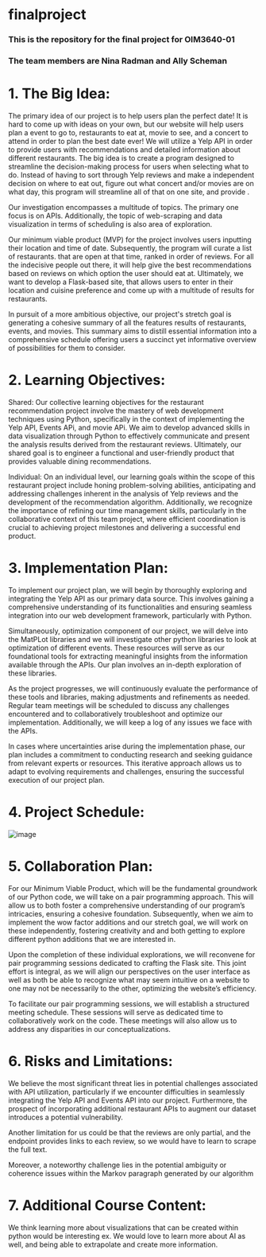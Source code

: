 # finalproject
### This is the repository for the final project for OIM3640-01
### The team members are Nina Radman and Ally Scheman 

# 1. The Big Idea:

The primary idea of our project is to help users plan the perfect date! It is hard to come up with ideas on your own, but our website will help users plan a event to go to, restaurants to eat at, movie to see, and a concert to attend in order to plan the best date ever! We will utilize a Yelp API in order to provide users with recommendations and detailed information about different restaurants. The big idea is to create a program designed to streamline the decision-making process for users when selecting what to do. Instead of having to sort through Yelp reviews and make a independent decision on where to eat out, figure out what concert and/or movies are on what day, this program will streamline all of that on one site, and provide . 

Our investigation encompasses a multitude of topics. The primary one focus is on APIs. Additionally, the topic of web-scraping and data visualization in terms of scheduling is also area of exploration.  

Our minimum viable product (MVP) for the project involves users inputting their location and time of date. Subsequently, the program will curate a list of restaurants. that are open at that time, ranked in order of reviews. For all the indecisive people out there, it will help give the best recommendations based on reviews on which option the user should eat at. Ultimately, we want to develop a Flask-based site, that allows users to enter in their location and cuisine preference and come up with a multitude of results for restaurants. 

In pursuit of a more ambitious objective, our project's stretch goal is generating a cohesive summary of all the features results of restaurants, events, and movies. This summary aims to distill essential information into a comprehensive schedule offering users a succinct yet informative overview of possibilities for them to consider. 

# 2. Learning Objectives:

Shared: Our collective learning objectives for the restaurant recommendation project involve the mastery of web development techniques using Python, specifically in the context of implementing the Yelp API, Events APi, and movie APi. We aim to develop advanced skills in data visualization through Python to effectively communicate and present the analysis results derived from the restaurant reviews. Ultimately, our shared goal is to engineer a functional and user-friendly product that provides valuable dining recommendations. 

Individual: On an individual level, our learning goals within the scope of this restaurant project include honing problem-solving abilities, anticipating and addressing challenges inherent in the analysis of Yelp reviews and the development of the recommendation algorithm. Additionally, we recognize the importance of refining our time management skills, particularly in the collaborative context of this team project, where efficient coordination is crucial to achieving project milestones and delivering a successful end product. 

# 3. Implementation Plan:

To implement our project plan, we will begin by thoroughly exploring and integrating the Yelp API as our primary data source. This involves gaining a comprehensive understanding of its functionalities and ensuring seamless integration into our web development framework, particularly with Python. 

Simultaneously, optimization component of our project, we will delve into the MatPLot libraries and we will investigate other python libraries to look at optimization of different events. These resources will serve as our foundational tools for extracting meaningful insights from the information available through the APIs. Our plan involves an in-depth exploration of these libraries. 

As the project progresses, we will continuously evaluate the performance of these tools and libraries, making adjustments and refinements as needed. Regular team meetings will be scheduled to discuss any challenges encountered and to collaboratively troubleshoot and optimize our implementation. Additionally, we will keep a log of any issues we face with the APIs. 

In cases where uncertainties arise during the implementation phase, our plan includes a commitment to conducting research and seeking guidance from relevant experts or resources. This iterative approach allows us to adapt to evolving requirements and challenges, ensuring the successful execution of our project plan. 

# 4. Project Schedule:

![image](https://github.com/nradman1/finalproject/assets/143373191/0c6807c6-c568-4af3-a697-b1cc613fe9c3)

# 5. Collaboration Plan:

For our Minimum Viable Product, which will be the fundamental groundwork of our Python code, we will take on a pair programming approach. This will allow us to both foster a comprehensive understanding of our program’s intricacies, ensuring a cohesive foundation. Subsequently, when we aim to implement the wow factor additions and our stretch goal, we will work on these independently, fostering creativity and and both getting to explore different python additions that we are interested in.  

Upon the completion of these individual explorations, we will reconvene for pair programming sessions dedicated to crafting the Flask site. This joint effort is integral, as we will align our perspectives on the user interface as well as both be able to recognize what may seem intuitive on a website to one may not be necessarily to the other, optimizing the website’s efficiency.  

To facilitate our pair programming sessions, we will establish a structured meeting schedule. These sessions will serve as dedicated time to collaboratively work on the code. These meetings will also allow us to address any disparities in our conceptualizations.  

# 6. Risks and Limitations: 

We believe the most significant threat lies in potential challenges associated with API utilization, particularly if we encounter difficulties in seamlessly integrating the Yelp API and Events API into our project. Furthermore, the prospect of incorporating additional restaurant APIs to augment our dataset introduces a potential vulnerability.   

Another limitation for us could be that the reviews are only partial, and the endpoint provides links to each review, so we would have to learn to scrape the full text.  

Moreover, a noteworthy challenge lies in the potential ambiguity or coherence issues within the Markov paragraph generated by our algorithm 

# 7. Additional Course Content:

We think learning more about visualizations that can be created within python would be interesting ex. We would love to learn more about AI as well, and being able to extrapolate and create more information.
